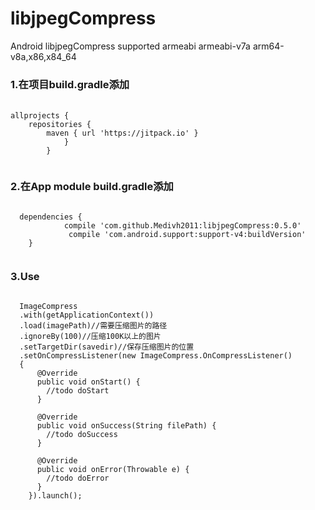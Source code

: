 # libjpegCompress
Android libjpegCompress supported armeabi armeabi-v7a arm64-v8a,x86,x84_64</br>

### 1.在项目build.gradle添加
   <pre> <code>
allprojects {
	repositories {
		maven { url 'https://jitpack.io' }
		    }
	    }
	</code></pre>
	
### 2.在App module build.gradle添加
  
  <pre><code>
  dependencies {
	        compile 'com.github.Medivh2011:libjpegCompress:0.5.0'
	         compile 'com.android.support:support-v4:buildVersion'
	}
	</code></pre>
	
### 3.Use
  <pre><code>
  ImageCompress
  .with(getApplicationContext())
  .load(imagePath)//需要压缩图片的路径
  .ignoreBy(100)//压缩100K以上的图片
  .setTargetDir(savedir)//保存压缩图片的位置
  .setOnCompressListener(new ImageCompress.OnCompressListener() 
  {
      @Override
      public void onStart() {
        //todo doStart
      }

      @Override
      public void onSuccess(String filePath) {
        //todo doSuccess
      }

      @Override
      public void onError(Throwable e) {
        //todo doError
      }
    }).launch();
    </code>
    <pre>
    
  
